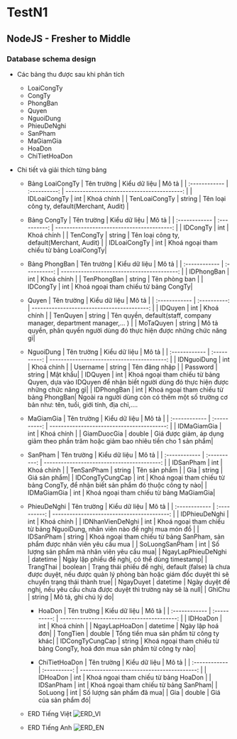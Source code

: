 # TestN1

## NodeJS - Fresher to Middle

### Database schema design

- Các bảng thu được sau khi phân tích

  - LoaiCongTy
  - CongTy
  - PhongBan
  - Quyen
  - NguoiDung
  - PhieuDeNghi
  - SanPham
  - MaGiamGia
  - HoaDon
  - ChiTietHoaDon

- Chi tiết và giải thích từng bảng

  - Bảng LoaiCongTy
    | Tên trường | Kiểu dữ liệu | Mô tả |
    | :------------ | :----------: | -----------------------------------------: |
    | IDLoaiCongTy | int | Khoá chính |
    | TenLoaiCongTy | string | Tên loại công ty, default(Merchant, Audit) |

  - Bảng CongTy
    | Tên trường | Kiểu dữ liệu | Mô tả |
    | :------------ | :----------: | -----------------------------------------: |
    | IDCongTy | int | Khoá chính |
    | TenCongTy | string | Tên loại công ty, default(Merchant, Audit) |
    | IDLoaiCongTy | int | Khoá ngoại tham chiếu từ bảng LoaiCongTy|

  - Bảng PhongBan
    | Tên trường | Kiểu dữ liệu | Mô tả |
    | :------------ | :----------: | -----------------------------------------: |
    | IDPhongBan | int | Khoá chính |
    | TenPhongBan | string | Tên phòng ban |
    | IDCongTy | int | Khoá ngoại tham chiếu từ bảng CongTy|

  - Quyen
    | Tên trường | Kiểu dữ liệu | Mô tả |
    | :------------ | :----------: | -----------------------------------------: |
    | IDQuyen | int | Khoá chính |
    | TenQuyen | string | Tên quyền, default(staff, company manager, department manager,... ) |
    | MoTaQuyen | string | Mô tả quyền, phân quyền người dùng đó thực hiện được những chức năng gì|

  - NguoiDung
    | Tên trường | Kiểu dữ liệu | Mô tả |
    | :------------ | :----------: | -----------------------------------------: |
    | IDNguoiDung | int | Khoá chính |
    | Username | string | Tên đăng nhập |
    | Password | string | Mật khẩu|
    | IDQuyen | int | Khoá ngoại tham chiếu từ bảng Quyen, dựa vào IDQuyen để nhận biết người dùng đó thực hiện được những chức năng gì|
    | IDPhongBan | int | Khoá ngoại tham chiếu từ bảng PhongBan|
    Ngoài ra người dùng còn có thêm một số trường cơ bản như: tên, tuổi, giới tính, địa chỉ,....

  - MaGiamGia
    | Tên trường | Kiểu dữ liệu | Mô tả |
    | :------------ | :----------: | -----------------------------------------: |
    | IDMaGiamGia | int | Khoá chính |
    | GiamDuocGia | double | Giá được giảm, áp dụng giảm theo phần trăm hoặc giảm bao nhiêu tiền cho 1 sản phẩm|

  - SanPham
    | Tên trường | Kiểu dữ liệu | Mô tả |
    | :------------ | :----------: | -----------------------------------------: |
    | IDSanPham | int | Khoá chính |
    | TenSanPham | string | Tên sản phẩm |
    | Gia | string | Giá sản phẩm|
    | IDCongTyCungCap | int | Khoá ngoại tham chiếu từ bảng CongTy, để nhận biết sản phẩm đó thuộc công ty nào|
    | IDMaGiamGia | int | Khoá ngoại tham chiếu từ bảng MaGiamGia|

  - PhieuDeNghi
    | Tên trường | Kiểu dữ liệu | Mô tả |
    | :------------ | :----------: | -----------------------------------------: |
    | IDPhieuDeNghi | int | Khoá chính |
    | IDNhanVienDeNghi | int | Khoá ngoại tham chiếu từ bảng NguoiDung, nhân viên nào đề nghị mua món đồ |
    | IDSanPham | string | Khoá ngoại tham chiếu từ bảng SanPham, sản phẩm được nhân viên yêu cầu mua |
    | SoLuongSanPham | int | Số lượng sản phẩm mà nhân viên yêu cầu mua|
    | NgayLapPhieuDeNghi | datetime | Ngày lập phiếu đề nghị, có thể dùng timestamp|
    | TrangThai | boolean | Trạng thái phiếu đề nghị, default (false) là chưa được duyệt, nếu được quản lý phòng bàn hoặc giám đốc duyệt thì sẽ chuyển trạng thái thành true|
    | NgayDuyet | datetime | Ngày duyệt đề nghị, nếu yêu cầu chưa được duyệt thì trường này sẽ là null|
    | GhiChu | string | Mô tả, ghi chú lý do|

    - HoaDon
      | Tên trường | Kiểu dữ liệu | Mô tả |
      | :------------ | :----------: | -----------------------------------------: |
      | IDHoaDon | int | Khoá chính |
      | NgayLapHoaDon | datetime | Ngày lập hoá đơn|
      | TongTien | double | Tổng tiền mua sản phẩm từ công ty khác|
      | IDCongTyCungCap | string | Khoá ngoại tham chiếu từ bảng CongTy, hoá đơn mua sản phẩm từ công ty nào|

    - ChiTietHoaDon
      | Tên trường | Kiểu dữ liệu | Mô tả |
      | :------------ | :----------: | -----------------------------------------: |
      | IDHoaDon | int | Khoá ngoại tham chiếu từ bảng HoaDon |
      | IDSanPham | int | Khoá ngoại tham chiếu từ bảng SanPham|
      | SoLuong | int | Số lượng sản phẩm đã mua|
      | Gia | double | Giá của sản phẩm đó|

  - ERD Tiếng Việt
    ![ERD_VI](https://res.cloudinary.com/du0zjoe91/image/upload/v1647936266/ERD_VI_komftv.png)

  - ERD Tiếng Anh
    ![ERD_EN](https://res.cloudinary.com/du0zjoe91/image/upload/v1647936278/ERD_EN_nt5ndr.png)
